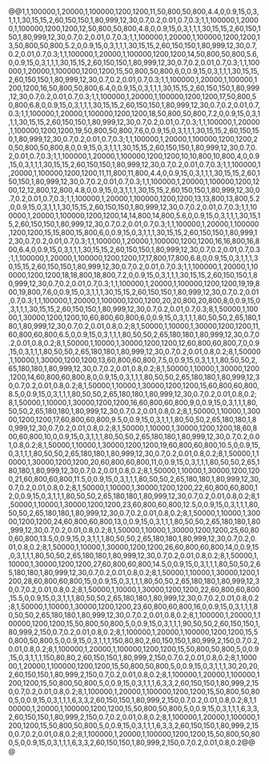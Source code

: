 @@1,1,100000,1,20000,1,100000,1200,1200,11,50,800,50,800,4.4,0,0.9,15,0,3,1,1,1,30,15,15,2,60,150,150,1,80,999,12,30,0.7,0.2,0.01,0.7,0.3;1,1,100000,1,20000,1,100000,1200,1200,12,50,800,50,800,4.8,0,0.9,15,0,3,1,1,1,30,15,15,2,60,150,150,1,80,999,12,30,0.7,0.2,0.01,0.7,0.3;1,1,100000,1,20000,1,100000,1200,1200,13,50,800,50,800,5.2,0,0.9,15,0,3,1,1,1,30,15,15,2,60,150,150,1,80,999,12,30,0.7,0.2,0.01,0.7,0.3;1,1,100000,1,20000,1,100000,1200,1200,14,50,800,50,800,5.6,0,0.9,15,0,3,1,1,1,30,15,15,2,60,150,150,1,80,999,12,30,0.7,0.2,0.01,0.7,0.3;1,1,100000,1,20000,1,100000,1200,1200,15,50,800,50,800,6,0,0.9,15,0,3,1,1,1,30,15,15,2,60,150,150,1,80,999,12,30,0.7,0.2,0.01,0.7,0.3;1,1,100000,1,20000,1,100000,1200,1200,16,50,800,50,800,6.4,0,0.9,15,0,3,1,1,1,30,15,15,2,60,150,150,1,80,999,12,30,0.7,0.2,0.01,0.7,0.3;1,1,100000,1,20000,1,100000,1200,1200,17,50,800,50,800,6.8,0,0.9,15,0,3,1,1,1,30,15,15,2,60,150,150,1,80,999,12,30,0.7,0.2,0.01,0.7,0.3;1,1,100000,1,20000,1,100000,1200,1200,18,50,800,50,800,7.2,0,0.9,15,0,3,1,1,1,30,15,15,2,60,150,150,1,80,999,12,30,0.7,0.2,0.01,0.7,0.3;1,1,100000,1,20000,1,100000,1200,1200,19,50,800,50,800,7.6,0,0.9,15,0,3,1,1,1,30,15,15,2,60,150,150,1,80,999,12,30,0.7,0.2,0.01,0.7,0.3;1,1,100000,1,20000,1,100000,1200,1200,20,50,800,50,800,8,0,0.9,15,0,3,1,1,1,30,15,15,2,60,150,150,1,80,999,12,30,0.7,0.2,0.01,0.7,0.3;1,1,100000,1,20000,1,100000,1200,1200,10,10,800,10,800,4,0,0.9,15,0,3,1,1,1,30,15,15,2,60,150,150,1,80,999,12,30,0.7,0.2,0.01,0.7,0.3;1,1,100000,1,20000,1,100000,1200,1200,11,11,800,11,800,4.4,0,0.9,15,0,3,1,1,1,30,15,15,2,60,150,150,1,80,999,12,30,0.7,0.2,0.01,0.7,0.3;1,1,100000,1,20000,1,100000,1200,1200,12,12,800,12,800,4.8,0,0.9,15,0,3,1,1,1,30,15,15,2,60,150,150,1,80,999,12,30,0.7,0.2,0.01,0.7,0.3;1,1,100000,1,20000,1,100000,1200,1200,13,13,800,13,800,5.2,0,0.9,15,0,3,1,1,1,30,15,15,2,60,150,150,1,80,999,12,30,0.7,0.2,0.01,0.7,0.3;1,1,100000,1,20000,1,100000,1200,1200,14,14,800,14,800,5.6,0,0.9,15,0,3,1,1,1,30,15,15,2,60,150,150,1,80,999,12,30,0.7,0.2,0.01,0.7,0.3;1,1,100000,1,20000,1,100000,1200,1200,15,15,800,15,800,6,0,0.9,15,0,3,1,1,1,30,15,15,2,60,150,150,1,80,999,12,30,0.7,0.2,0.01,0.7,0.3;1,1,100000,1,20000,1,100000,1200,1200,16,16,800,16,800,6.4,0,0.9,15,0,3,1,1,1,30,15,15,2,60,150,150,1,80,999,12,30,0.7,0.2,0.01,0.7,0.3;1,1,100000,1,20000,1,100000,1200,1200,17,17,800,17,800,6.8,0,0.9,15,0,3,1,1,1,30,15,15,2,60,150,150,1,80,999,12,30,0.7,0.2,0.01,0.7,0.3;1,1,100000,1,20000,1,100000,1200,1200,18,18,800,18,800,7.2,0,0.9,15,0,3,1,1,1,30,15,15,2,60,150,150,1,80,999,12,30,0.7,0.2,0.01,0.7,0.3;1,1,100000,1,20000,1,100000,1200,1200,19,19,800,19,800,7.6,0,0.9,15,0,3,1,1,1,30,15,15,2,60,150,150,1,80,999,12,30,0.7,0.2,0.01,0.7,0.3;1,1,100000,1,20000,1,100000,1200,1200,20,20,800,20,800,8,0,0.9,15,0,3,1,1,1,30,15,15,2,60,150,150,1,80,999,12,30,0.7,0.2,0.01,0.7,0.3;8,1,50000,1,10000,1,30000,1200,1200,10,60,800,60,800,6,0,0.9,15,0,3,1,1,1,80,50,50,2,65,180,180,1,80,999,12,30,0.7,0.2,0.01,0.8,0.2;8,1,50000,1,10000,1,30000,1200,1200,11,60,800,60,800,6.5,0,0.9,15,0,3,1,1,1,80,50,50,2,65,180,180,1,80,999,12,30,0.7,0.2,0.01,0.8,0.2;8,1,50000,1,10000,1,30000,1200,1200,12,60,800,60,800,7,0,0.9,15,0,3,1,1,1,80,50,50,2,65,180,180,1,80,999,12,30,0.7,0.2,0.01,0.8,0.2;8,1,50000,1,10000,1,30000,1200,1200,13,60,800,60,800,7.5,0,0.9,15,0,3,1,1,1,80,50,50,2,65,180,180,1,80,999,12,30,0.7,0.2,0.01,0.8,0.2;8,1,50000,1,10000,1,30000,1200,1200,14,60,800,60,800,8,0,0.9,15,0,3,1,1,1,80,50,50,2,65,180,180,1,80,999,12,30,0.7,0.2,0.01,0.8,0.2;8,1,50000,1,10000,1,30000,1200,1200,15,60,800,60,800,8.5,0,0.9,15,0,3,1,1,1,80,50,50,2,65,180,180,1,80,999,12,30,0.7,0.2,0.01,0.8,0.2;8,1,50000,1,10000,1,30000,1200,1200,16,60,800,60,800,9,0,0.9,15,0,3,1,1,1,80,50,50,2,65,180,180,1,80,999,12,30,0.7,0.2,0.01,0.8,0.2;8,1,50000,1,10000,1,30000,1200,1200,17,60,800,60,800,9.5,0,0.9,15,0,3,1,1,1,80,50,50,2,65,180,180,1,80,999,12,30,0.7,0.2,0.01,0.8,0.2;8,1,50000,1,10000,1,30000,1200,1200,18,60,800,60,800,10,0,0.9,15,0,3,1,1,1,80,50,50,2,65,180,180,1,80,999,12,30,0.7,0.2,0.01,0.8,0.2;8,1,50000,1,10000,1,30000,1200,1200,19,60,800,60,800,10.5,0,0.9,15,0,3,1,1,1,80,50,50,2,65,180,180,1,80,999,12,30,0.7,0.2,0.01,0.8,0.2;8,1,50000,1,10000,1,30000,1200,1200,20,60,800,60,800,11,0,0.9,15,0,3,1,1,1,80,50,50,2,65,180,180,1,80,999,12,30,0.7,0.2,0.01,0.8,0.2;8,1,50000,1,10000,1,30000,1200,1200,21,60,800,60,800,11.5,0,0.9,15,0,3,1,1,1,80,50,50,2,65,180,180,1,80,999,12,30,0.7,0.2,0.01,0.8,0.2;8,1,50000,1,10000,1,30000,1200,1200,22,60,800,60,800,12,0,0.9,15,0,3,1,1,1,80,50,50,2,65,180,180,1,80,999,12,30,0.7,0.2,0.01,0.8,0.2;8,1,50000,1,10000,1,30000,1200,1200,23,60,800,60,800,12.5,0,0.9,15,0,3,1,1,1,80,50,50,2,65,180,180,1,80,999,12,30,0.7,0.2,0.01,0.8,0.2;8,1,50000,1,10000,1,30000,1200,1200,24,60,800,60,800,13,0,0.9,15,0,3,1,1,1,80,50,50,2,65,180,180,1,80,999,12,30,0.7,0.2,0.01,0.8,0.2;8,1,50000,1,10000,1,30000,1200,1200,25,60,800,60,800,13.5,0,0.9,15,0,3,1,1,1,80,50,50,2,65,180,180,1,80,999,12,30,0.7,0.2,0.01,0.8,0.2;8,1,50000,1,10000,1,30000,1200,1200,26,60,800,60,800,14,0,0.9,15,0,3,1,1,1,80,50,50,2,65,180,180,1,80,999,12,30,0.7,0.2,0.01,0.8,0.2;8,1,50000,1,10000,1,30000,1200,1200,27,60,800,60,800,14.5,0,0.9,15,0,3,1,1,1,80,50,50,2,65,180,180,1,80,999,12,30,0.7,0.2,0.01,0.8,0.2;8,1,50000,1,10000,1,30000,1200,1200,28,60,800,60,800,15,0,0.9,15,0,3,1,1,1,80,50,50,2,65,180,180,1,80,999,12,30,0.7,0.2,0.01,0.8,0.2;8,1,50000,1,10000,1,30000,1200,1200,22,60,800,60,800,15.5,0,0.9,15,0,3,1,1,1,80,50,50,2,65,180,180,1,80,999,12,30,0.7,0.2,0.01,0.8,0.2;8,1,50000,1,10000,1,30000,1200,1200,23,60,800,60,800,16,0,0.9,15,0,3,1,1,1,80,50,50,2,65,180,180,1,80,999,12,30,0.7,0.2,0.01,0.8,0.2;8,1,100000,1,20000,1,100000,1200,1200,15,50,800,50,800,5,0,0.9,15,0,3,1,1,1,90,50,50,2,60,150,150,1,80,999,2,150,0.7,0.2,0.01,0.8,0.2;8,1,100000,1,20000,1,100000,1200,1200,15,50,800,50,800,5,0,0.9,15,0,3,1,1,1,150,80,80,2,60,150,150,1,80,999,2,150,0.7,0.2,0.01,0.8,0.2;8,1,100000,1,20000,1,100000,1200,1200,15,50,800,50,800,5,0,0.9,15,0,3,1,1,1,150,80,80,2,60,150,150,1,80,999,2,150,0.7,0.2,0.01,0.8,0.2;8,1,100000,1,20000,1,100000,1200,1200,15,50,800,50,800,5,0,0.9,15,0,3,1,1,1,30,20,20,2,60,150,150,1,80,999,2,150,0.7,0.2,0.01,0.8,0.2;8,1,100000,1,20000,1,100000,1200,1200,15,50,800,50,800,5,0,0.9,15,0,3,1,1,1,6,3,3,2,60,150,150,1,80,999,2,150,0.7,0.2,0.01,0.8,0.2;8,1,100000,1,20000,1,100000,1200,1200,15,50,800,50,800,5,0,0.9,15,0,3,1,1,1,6,3,3,2,60,150,150,1,80,999,2,150,0.7,0.2,0.01,0.8,0.2;8,1,100000,1,20000,1,100000,1200,1200,15,50,800,50,800,5,0,0.9,15,0,3,1,1,1,6,3,3,2,60,150,150,1,80,999,2,150,0.7,0.2,0.01,0.8,0.2;8,1,100000,1,20000,1,100000,1200,1200,15,50,800,50,800,5,0,0.9,15,0,3,1,1,1,6,3,3,2,60,150,150,1,80,999,2,150,0.7,0.2,0.01,0.8,0.2;8,1,100000,1,20000,1,100000,1200,1200,15,50,800,50,800,5,0,0.9,15,0,3,1,1,1,6,3,3,2,60,150,150,1,80,999,2,150,0.7,0.2,0.01,0.8,0.2@@@
